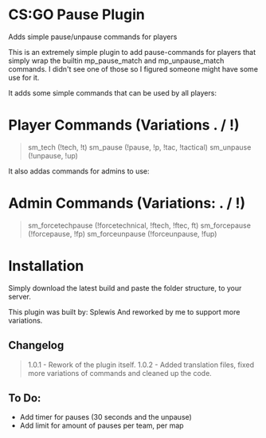 # CS:GO Pause Plugin
Adds simple pause/unpause commands for players

This is an extremely simple plugin to add pause-commands for players that simply wrap the builtin mp_pause_match and mp_unpause_match commands. I didn't see one of those so I figured someone might have some use for it.

It adds some simple commands that can be used by all players:

# Player Commands (Variations . / !)
> sm_tech (!tech, !t)
> sm_pause (!pause, !p, !tac, !tactical)
> sm_unpause (!unpause, !up)

It also addas commands for admins to use:
# Admin Commands (Variations: . / !)
> sm_forcetechpause (!forcetechnical, !ftech, !ftec, ft)
> sm_forcepause (!forcepause, !fp)
> sm_forceunpause (!forceunpause, !fup)

# Installation
Simply download the latest build and paste the folder structure, to your server.

This plugin was built by: Splewis
And reworked by me to support more variations.

## Changelog
> 1.0.1 - Rework of the plugin itself.
> 1.0.2 - Added translation files, fixed more variations of commands and cleaned up the code.

## To Do:
- Add timer for pauses (30 seconds and the unpause)
- Add limit for amount of pauses per team, per map

